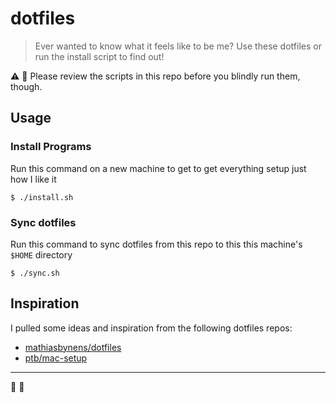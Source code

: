 # dotfiles

> Ever wanted to know what it feels like to be me? Use these dotfiles or run the install script to find out!

:warning: :thinking: Please review the scripts in this repo before you blindly run them, though. 

## Usage

### Install Programs

Run this command on a new machine to get to get everything setup just how I like it

```
$ ./install.sh
```

### Sync dotfiles

Run this command to sync dotfiles from this repo to this this machine's `$HOME` directory

```
$ ./sync.sh
``` 

## Inspiration 

I pulled some ideas and inspiration from the following dotfiles repos:

- [mathiasbynens/dotfiles](https://github.com/mathiasbynens/dotfiles)
- [ptb/mac-setup](https://github.com/ptb/mac-setup)

---

:hamburger: :rainbow:








